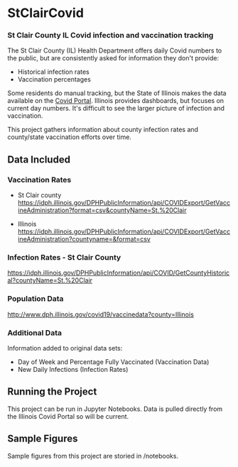 # StClairCovid
### St Clair County IL Covid infection and vaccination tracking

The St Clair County (IL) Health Department offers daily Covid numbers to the public, but are consistently asked for information they don't provide:
 - Historical infection rates
 - Vaccination percentages

Some residents do manual tracking, but the State of Illinois makes the data available on the [Covid Portal](http://www.dph.illinois.gov/covid19/data-portal).  Illinois provides dashboards, but focuses on current day numbers.  It's difficult to see the larger picture of infection and vaccination.

This project gathers information about county infection rates and county/state vaccination efforts over time.

## Data Included

### Vaccination Rates
 - St Clair county
https://idph.illinois.gov/DPHPublicInformation/api/COVIDExport/GetVaccineAdministration?format=csv&countyName=St.%20Clair

 - Illinois
https://idph.illinois.gov/DPHPublicInformation/api/COVIDExport/GetVaccineAdministration?countyname=&format=csv

### Infection Rates - St Clair County
https://idph.illinois.gov/DPHPublicInformation/api/COVID/GetCountyHistorical?countyName=St.%20Clair

### Population Data
http://www.dph.illinois.gov/covid19/vaccinedata?county=Illinois

### Additional Data
Information added to original data sets:
 - Day of Week and Percentage Fully Vaccinated (Vaccination Data)
 - New Daily Infections (Infection Rates)

## Running the Project
This project can be run in Jupyter Notebooks.  Data is pulled directly from the Illinois Covid Portal so will be current.

## Sample Figures
Sample figures from this project are storied in /notebooks.
